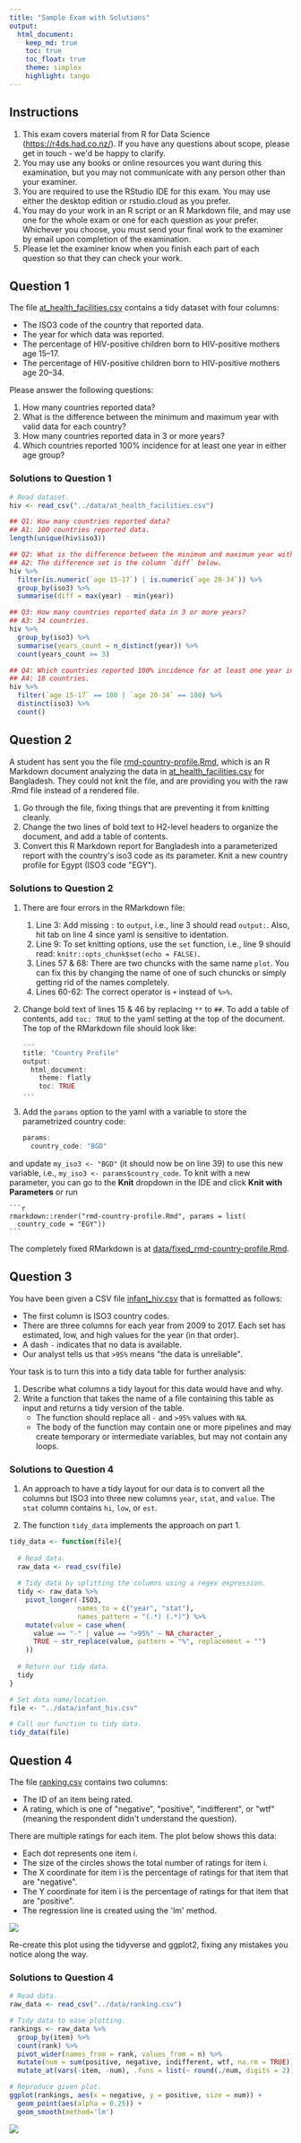 ```yaml
---
title: "Sample Exam with Solutions"
output:
  html_document:
    keep_md: true
    toc: true
    toc_float: true
    theme: simplex
    highlight: tango
---
```









<!---------------------------------------------------------------------------->
<!--------------------------- INSTRUCTIONS
<!---------------------------------------------------------------------------->

## Instructions
1. This exam covers material from R for Data Science (https://r4ds.had.co.nz/). If you have any questions about scope, please get in touch - we'd be happy to clarify.
2. You may use any books or online resources you want during this examination, but you may not communicate with any person other than your examiner.
3. You are required to use the RStudio IDE for this exam. You may use either the desktop edition or rstudio.cloud as you prefer.
4. You may do your work in an R script or an R Markdown file, and may use one for the whole exam or one for each question as your prefer. Whichever you choose, you must send your final work to the examiner by email upon completion of the examination.
5. Please let the examiner know when you finish each part of each question so that they can check your work.

<!---------------------------------------------------------------------------->
<!--------------------------- QUESTION 1
<!---------------------------------------------------------------------------->

## Question 1

The file [at_health_facilities.csv](https://education.rstudio.com/blog/2020/02/instructor-certification-exams/at_health_facilities.csv) contains a tidy dataset with four columns:

- The ISO3 code of the country that reported data.
- The year for which data was reported. 
- The percentage of HIV-positive children born to HIV-positive mothers age 15–17. 
- The percentage of HIV-positive children born to HIV-positive mothers age 20–34.

Please answer the following questions:

1. How many countries reported data?
2. What is the difference between the minimum and maximum year with valid data for each country?
3. How many countries reported data in 3 or more years?
4. Which countries reported 100% incidence for at least one year in either age group?

<!---------------------------------------------------------------------------->

### Solutions to Question 1


```r
# Read dataset.
hiv <- read_csv("../data/at_health_facilities.csv")

## Q1: How many countries reported data? 
## A1: 100 countries reported data.
length(unique(hiv$iso3))

## Q2: What is the difference between the minimum and maximum year with valid data for each country?
## A2: The difference set is the column `diff` below.
hiv %>%
  filter(is.numeric(`age 15-17`) | is.numeric(`age 20-34`)) %>%
  group_by(iso3) %>%
  summarise(diff = max(year) - min(year))

## Q3: How many countries reported data in 3 or more years?
## A3: 34 countries.
hiv %>%
  group_by(iso3) %>% 
  summarise(years_count = n_distinct(year)) %>%
  count(years_count >= 3)

## Q4: Which countries reported 100% incidence for at least one year in either age group?
## A4: 18 countries.
hiv %>%
  filter(`age 15-17` == 100 | `age 20-34` == 100) %>%
  distinct(iso3) %>%
  count()
```



<!---------------------------------------------------------------------------->
<!--------------------------- QUESTION 2
<!---------------------------------------------------------------------------->

## Question 2

A student has sent you the file [rmd-country-profile.Rmd](https://education.rstudio.com/blog/2020-01-20-instructor-certification-exams/rmd-country-profile.Rmd), which is an R Markdown document analyzing the data in [at_health_facilities.csv](https://education.rstudio.com/blog/2020/02/instructor-certification-exams/at_health_facilities.csv) for Bangladesh. They could not knit the file, and are providing you with the raw .Rmd file instead of a rendered file.

1. Go through the file, fixing things that are preventing it from knitting cleanly.
2. Change the two lines of bold text to H2-level headers to organize the document, and add a table of contents.
3. Convert this R Markdown report for Bangladesh into a parameterized report with the country's iso3 code as its parameter. Knit a new country profile for Egypt (ISO3 code "EGY").

<!---------------------------------------------------------------------------->

### Solutions to Question 2

1. There are four errors in the RMarkdown file:
    
    1. Line 3: Add missing `:` to `output`, i.e., line 3 should read `output:`. Also, hit tab on line 4 since yaml is sensitive to identation.
    2. Line 9: To set knitting options, use the `set` function, i.e., line 9 should read: `knitr::opts_chunk$set(echo = FALSE)`.
    3. Lines 57 \& 68: There are two chuncks with the same name `plot`. You can fix this by changing the name of one of such chuncks or simply getting rid of the names completely.
    4. Lines 60-62: The correct operator is `+` instead of `%>%`.

2. Change bold text of lines 15 & 46 by replacing `**` to `##`. To add a table of contents, add `toc: TRUE` to the yaml setting at the top of the document. The top of the RMarkdown file should look like:

    ```r
    ---
    title: "Country Profile"
    output:
      html_document:
        theme: flatly
        toc: TRUE
    ---
    ```

3. Add the `params` option to the yaml with a variable to store the parametrized country code:

    ```r
    params:
      country_code: "BGD"
    ```
and update `my_iso3 <- "BGD"` (it should now be on line 39) to use this new variable, i.e., `my_iso3 <- params$country_code`. To knit with a new parameter, you can go to the **Knit** dropdown in the IDE and click **Knit with Parameters** or run
  
    ```r
    rmarkdown::render("rmd-country-profile.Rmd", params = list(
      country_code = "EGY"))
    ```

The completely fixed RMarkdown is at [data/fixed_rmd-country-profile.Rmd](../data/fixed_rmd-country-profile.Rmd).


<!---------------------------------------------------------------------------->
<!--------------------------- QUESTION 3
<!---------------------------------------------------------------------------->

## Question 3

You have been given a CSV file [infant_hiv.csv](https://education.rstudio.com/blog/2020/02/instructor-certification-exams/infant_hiv.csv) that is formatted as follows:

- The first column is ISO3 country codes.
- There are three columns for each year from 2009 to 2017. Each set has estimated, low, and high values for the year (in that order).
- A dash `-` indicates that no data is available.
- Our analyst tells us that `>95%` means "the data is unreliable".

Your task is to turn this into a tidy data table for further analysis:

1. Describe what columns a tidy layout for this data would have and why.
2. Write a function that takes the name of a file containing this table as input and returns a tidy version of the table.
    - The function should replace all `-` and `>95%` values with `NA`.
    - The body of the function may contain one or more pipelines and may create temporary or intermediate variables, but may not contain any loops.

<!---------------------------------------------------------------------------->

### Solutions to Question 4

1. An approach to have a tidy layout for our data is to convert all the columns but ISO3 into three new columns `year`, `stat`, and `value`. The `stat` column contains `hi`, `low`, or `est`.

2. The function `tidy_data` implements the approach on part 1.


```r
tidy_data <- function(file){
  
  # Read data.
  raw_data <- read_csv(file) 
  
  # Tidy data by splitting the columns using a regex expression.
  tidy <- raw_data %>%
    pivot_longer(-ISO3,
                 names_to = c("year", "stat"),
                 names_pattern = "(.*) (.*)") %>%
    mutate(value = case_when(
      value == "-" | value == ">95%" ~ NA_character_,
      TRUE ~ str_replace(value, pattern = "%", replacement = "")
    ))
  
  # Return our tidy data.
  tidy
}

# Set data name/location.
file <- "../data/infant_hiv.csv"

# Call our function to tidy data.
tidy_data(file)
```
    

<!---------------------------------------------------------------------------->
<!--------------------------- QUESTION 4
<!---------------------------------------------------------------------------->

## Question 4

The file [ranking.csv](https://education.rstudio.com/blog/2020/02/instructor-certification-exams/ranking.csv) contains two columns:

- The ID of an item being rated.
- A rating, which is one of "negative", "positive", "indifferent", or "wtf" (meaning the respondent didn't understand the question).

There are multiple ratings for each item. The plot below shows this data:

- Each dot represents one item i.
- The size of the circles shows the total number of ratings for item i.
- The X coordinate for item i is the percentage of ratings for that item that are "negative".
- The Y coordinate for item i is the percentage of ratings for that item that are "positive".
- The regression line is created using the 'lm' method.


![](../images/ranking-scatterplot-1.png)

Re-create this plot using the tidyverse and ggplot2, fixing any mistakes you notice along the way.


<!---------------------------------------------------------------------------->

### Solutions to Question 4


```r
# Read data.
raw_data <- read_csv("../data/ranking.csv")

# Tidy data to ease plotting.
rankings <- raw_data %>%
  group_by(item) %>%
  count(rank) %>%
  pivot_wider(names_from = rank, values_from = n) %>%
  mutate(num = sum(positive, negative, indifferent, wtf, na.rm = TRUE)) %>%
  mutate_at(vars(-item, -num), .funs = list(~ round(./num, digits = 2)))

# Reproduce given plot.
ggplot(rankings, aes(x = negative, y = positive, size = num)) +
  geom_point(aes(alpha = 0.25)) +
  geom_smooth(method='lm')
```

![](sols_files/figure-html/question_four-1.png)<!-- -->
